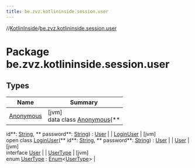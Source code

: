 ```yaml
---
title: be.zvz.kotlininside.session.user
---
```

//[KotlinInside](../../index.html)/[be.zvz.kotlininside.session.user](index.html)



# Package be.zvz.kotlininside.session.user

## Types

| Name | Summary |
|---|---|
| [Anonymous](-anonymous/index.html) | [jvm]<br>data class [Anonymous](-anonymous/index.html)(**
id**: [String](https://kotlinlang.org/api/latest/jvm/stdlib/kotlin/-string/index.html), **
password**: [String](https://kotlinlang.org/api/latest/jvm/stdlib/kotlin/-string/index.html)) : [User](-user/index.html) |
| [LoginUser](-login-user/index.html) | [jvm]<br>open class [LoginUser](-login-user/index.html)(**
id**: [String](https://kotlinlang.org/api/latest/jvm/stdlib/kotlin/-string/index.html), **
password**: [String](https://kotlinlang.org/api/latest/jvm/stdlib/kotlin/-string/index.html)) : [User](-user/index.html) |
| [User](-user/index.html) | [jvm]<br>interface [User](-user/index.html) |
| [UserType](-user-type/index.html) | [jvm]<br>enum [UserType](-user-type/index.html) : [Enum](https://kotlinlang.org/api/latest/jvm/stdlib/kotlin/-enum/index.html)<[UserType](-user-type/index.html)> |

